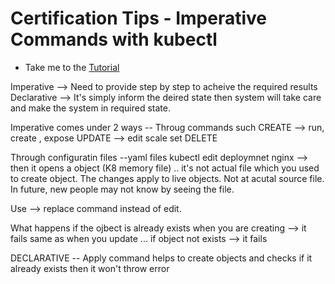 # Certification Tips - Imperative Commands with kubectl
  - Take me to the [Tutorial](https://kodekloud.com/courses/539883/lectures/10503265)


Imperative --> Need to provide step by step to acheive the required results
Declarative --> It's simply inform the deired state then system will take care and make the system in required state.

Imperative comes under 2 ways -- 
  Throug commands such 
  CREATE  --> run, create , expose
  UPDATE  --> edit scale set
  DELETE 
  
  Through configuratin files --yaml files
  kubectl edit deploymnet nginx --> then it opens a object (K8 memory file) .. it's not actual file which you used to create object. The changes apply to live objects. Not at acutal source file. In future, new people may not know by seeing the file. 
  
  Use --> replace command instead of edit. 
  
  What happens if the ojbect is already exists when you are creating --> it fails
  same as when you update ... if object not exists --> it fails
  
  
  DECLARATIVE -- 
  Apply command helps to create objects and checks 
  if it already exists then it won't throw error
  
  
  
